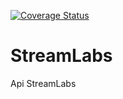 [![Coverage Status](https://coveralls.io/repos/tnovas/streamLabs/badge.svg?branch=master)](https://coveralls.io/r/tnovas/streamLabs?branch=master)

# StreamLabs
Api StreamLabs
